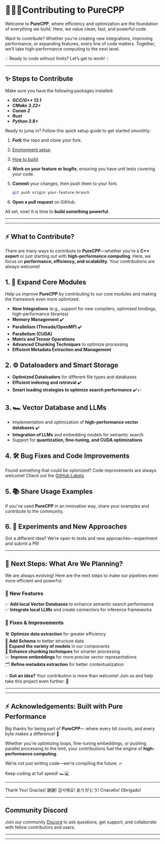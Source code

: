 #  🧙🏼‍♂️Contributing to PureCPP

Welcome to **PureCPP**, where efficiency and optimization are the foundation of everything we build. Here, we value clean, fast, and powerful code.

Want to contribute? Whether you're creating new integrations, improving performance, or expanding features, every line of code matters. Together, we’ll take high-performance computing to the next level.

💡 Ready to code without limits? Let’s get to work! 💡

---

## ✨ Steps to Contribute

Make sure you have the following packages installed:
- ***GCC/G++ 13.1***
- ***CMake 3.22+***
- ***Conan 2***
- ***Rust***
- ***Python 3.8+***
  
Ready to jump in? Follow this quick setup guide to get started smoothly:

1. **Fork** the repo and clone your fork.

2. [Environment setup](./README.md#environment-setup-ubuntu--debian-for-c-and-python-development)

3. [How to build](./README.md#how-to-build)

4. **Work on your feature or bugfix**, ensuring you have unit tests covering your code.
5. **Commit** your changes, then push them to your fork.
   ```bash
   git push origin your-feature-branch
   ````
6. **Open a pull request** on GitHub.

All set, now! It is time to **build something powerful**.

---
---

## ⚡ What to Contribute?  

There are many ways to contribute to **PureCPP**—whether you're a **C++ expert** or just starting out with **high-performance computing**. Here, we focus on **performance, efficiency, and scalability**. Your contributions are always welcome!  

## 1. 🚀 Expand Core Modules  

Help us improve **PureCPP** by contributing to our core modules and making the framework even more optimized.  

- **New Integrations** (e.g., support for new compilers, optimized bindings, high-performance libraries)  
- **Memory Management** ✔️
- **Parallelism (Threads/OpenMP)** ✔️
- **Parallelism (CUDA)**
- **Matrix and Tensor Operations**  
- **Advanced Chunking Techniques** to optimize processing  
- **Efficient Metadata Extraction and Management**  

## 2. ⚙️ Dataloaders and Smart Storage  

- **Optimized Dataloaders** for different file types and databases  
- **Efficient indexing and retrieval**   ✔️
- **Smart loading strategies to optimize search performance**   ✔️+-

## 3. 🏎️ Vector Database and LLMs  

- Implementation and optimization of **high-performance vector databases**  ✔️
- **Integration of LLMs** and embedding models for semantic search  
- Support for **quantization, fine-tuning, and CUDA optimizations**  

## 4. 🛠️ Bug Fixes and Code Improvements  

Found something that could be optimized? Code improvements are always welcome! Check out the [GitHub Labels](https://github.com/pureai-ecosystem/purecpp/labels)

## 5. 📚 Share Usage Examples  

If you’ve used **PureCPP** in an innovative way, share your examples and contribute to the community.  

## 6. 🔬 Experiments and New Approaches  

Got a different idea? We’re open to tests and new approaches—experiment and submit a PR!  

---

## 🚀 **Next Steps: What Are We Planning?**  

We are always evolving! Here are the next steps to make our pipelines even more efficient and powerful:  

### 🔹 **New Features**  
✅ **Add local Vector Databases** to enhance semantic search performance  
✅ **Integrate local LLMs** and create connectors for inference frameworks  

### 🔧 **Fixes & Improvements**  
🛠️ **Optimize data extraction** for greater efficiency  
📌 **Add Schema** to better structure data  
📌 **Expand the variety of models** in our components  
🔄 **Enhance chunking techniques** for smarter processing  
📈 **Improve embeddings** for more precise vector representations  
🗂️ **Refine metadata extraction** for better contextualization  

💡 **Got an idea?** Your contribution is more than welcome! Join us and help take this project even further. 🚀  

---
---

## ⚡ **Acknowledgements: Built with Pure Performance**  

Big thanks for being part of **PureCPP**— where every bit counts, and every byte makes a difference! 🚀  

Whether you're optimizing loops, fine-tuning embeddings, or pushing parallel processing to the limit, your contributions fuel the engine of **high-performance computing**.  

We’re not just writing code—we’re compiling the future. 🔥  

Keep coding at full speed! 🏎️💻  

---

Thank You! Gracias! 謝謝! 감사해요! ありがとう! Спасибо! Obrigado!

---

## Community Discord
Join our community [Discord](https://discord.gg/8eF9v78Ndv) to ask questions, get support, and collaborate with fellow contributors and users.

---
---
